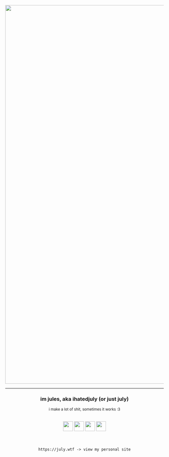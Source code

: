 <div align="center">

<p align="center">
  <a href="https://git.io/typing-svg">
    <img src="https://readme-typing-svg.herokuapp.com?font=Montserrat&pause=100&color=F74CD7&center=true&vCenter=true&width=1200&lines=✩%20jules!" alt="haii :3" width="1200" style="max-width:100%;height:auto;">
  </a>
</p>

---

### im jules, aka ihatedjuly (or just july)
<sub>i make a lot of shit, sometimes it works :3</sub>

<br>
<img src="https://anlucas.neocities.org/made_with_windows.gif" height="31" > <img src="https://anlucas.neocities.org/rararchiverlogo.gif" height="31" > <img src="https://88x31.kate.pet/source-poweredby-orange.png" height="31" > <img src="https://88x31.kate.pet/flag-trans.png" height="31"/></a> <br> <br> <br>

```
https://july.wtf -> view my personal site
```
&zwnj; 
&zwnj; 
